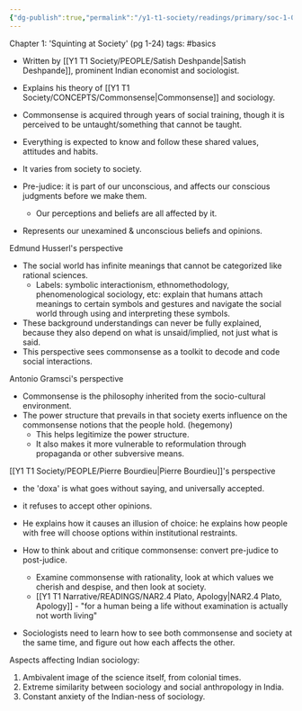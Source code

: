 ```yaml
---
{"dg-publish":true,"permalink":"/y1-t1-society/readings/primary/soc-1-03-deshpande-contemporary-india-a-sociological-view/"}
---
```



Chapter 1: 'Squinting at Society' (pg 1-24)
tags: #basics 

- Written by [[Y1 T1 Society/PEOPLE/Satish Deshpande\|Satish Deshpande]], prominent Indian economist and sociologist.
- Explains his theory of [[Y1 T1 Society/CONCEPTS/Commonsense\|Commonsense]] and sociology.

- Commonsense is acquired through years of social training, though it is perceived to be untaught/something that cannot be taught.
- Everything is expected to know and follow these shared values, attitudes and habits.
- It varies from society to society.
- Pre-judice: it is part of our unconscious, and affects our conscious judgments before we make them.
	- Our perceptions and beliefs are all affected by it.
- Represents our unexamined & unconscious beliefs and opinions.

Edmund Husserl's perspective
- The social world has infinite meanings that cannot be categorized like rational sciences.
	- Labels: symbolic interactionism, ethnomethodology, phenomenological sociology, etc: explain that humans attach meanings to certain symbols and gestures and navigate the social world through using and interpreting these symbols.
- These background understandings can never be fully explained, because they also depend on what is unsaid/implied, not just what is said.
- This perspective sees commonsense as a toolkit to decode and code social interactions.

Antonio Gramsci's perspective
- Commonsense is the philosophy inherited from the socio-cultural environment. 
- The power structure that prevails in that society exerts influence on the commonsense notions that the people hold. (hegemony)
	- This helps legitimize the power structure.
	- It also makes it more vulnerable to reformulation through propaganda or other subversive means.

[[Y1 T1 Society/PEOPLE/Pierre Bourdieu\|Pierre Bourdieu]]'s perspective
- the 'doxa' is what goes without saying, and universally accepted.
- it refuses to accept other opinions.
- He explains how it causes an illusion of choice: he explains how people with free will choose options within institutional restraints.

- How to think about and critique commonsense: convert pre-judice to post-judice.
	- Examine commonsense with rationality, look at which values we cherish and despise, and then look at society.
	- [[Y1 T1 Narrative/READINGS/NAR2.4 Plato, Apology\|NAR2.4 Plato, Apology]] - "for a human being a life without examination is actually not worth living"
- Sociologists need to learn how to see both commonsense and society at the same time, and figure out how each affects the other.

Aspects affecting Indian sociology:
1. Ambivalent image of the science itself, from colonial times.
2. Extreme similarity between sociology and social anthropology in India.
3. Constant anxiety of the Indian-ness of sociology.



